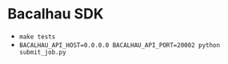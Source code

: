# Bacalhau SDK

* `make tests`
* `BACALHAU_API_HOST=0.0.0.0 BACALHAU_API_PORT=20002 python submit_job.py` 

